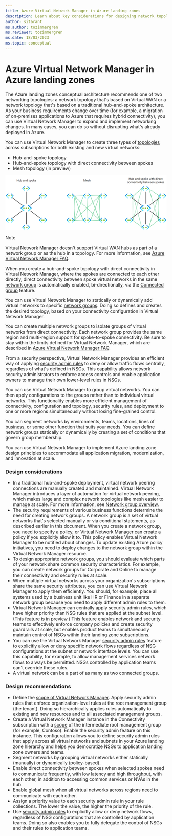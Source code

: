 ```yaml
---
title: Azure Virtual Network Manager in Azure landing zones
description: Learn about key considerations for designing network topologies in Azure with Azure Virtual Network Manager 
author: sitarant
ms.author: tozimmergren
ms.reviewer: tozimmergren
ms.date: 18/03/2023
ms.topic: conceptual
---
```



# Azure Virtual Network Manager in Azure landing zones

The Azure landing zones conceptual architecture recommends one of two networking topologies: a network topology that's based on Virtual WAN or a network topology that's based on a traditional hub-and-spoke architecture. As your business requirements change over time (for example, a migration of on-premises applications to Azure that requires hybrid connectivity), you can use Virtual Network Manager to expand and implement networking changes. In many cases, you can do so without disrupting what's already deployed in Azure.  

You can use Virtual Network Manager to create three types of [topologies](/azure/virtual-network-manager/concept-connectivity-configuration) across subscriptions for both existing and new virtual networks:

- Hub-and-spoke topology
- Hub-and-spoke topology with direct connectivity between spokes
- Mesh topology (in preview)

![Diagram that shows Azure virtual network topologies.](../../_images/azure-best-practices/azure-virtual-network-manager-network-topologies.png)

>[!NOTE]
> Virtual Network Manager doesn't support Virtual WAN hubs as part of a network group or as the hub in a topology. For more information, see [Azure Virtual Network Manager FAQ](/azure/virtual-network-manager/faq).

When you create a hub-and-spoke topology with direct connectivity in Virtual Network Manager, where the spokes are connected to each other directly, direct connectivity between spoke virtual networks in the same [network group](/azure/virtual-network-manager/concept-network-groups) is automatically enabled, bi-directionally, via the [Connected group](/azure/virtual-network-manager/concept-connectivity-configuration#connected-group) feature. 

You can use Virtual Network Manager to statically or dynamically add virtual networks to specific [network groups](/azure/virtual-network-manager/concept-network-groups). Doing so defines and creates the desired topology, based on your connectivity configuration in Virtual Network Manager.

You can create multiple network groups to isolate groups of virtual networks from direct connectivity. Each network group provides the same region and multi-region support for spoke-to-spoke connectivity. Be sure to stay within the limits defined for Virtual Network Manager, which are described in [Azure Virtual Network Manager FAQ](/azure/virtual-network-manager/faq#limits).

From a security perspective, Virtual Network Manager provides an efficient way of applying [security admin rules](/azure/virtual-network-manager/concept-security-admins) to deny or allow traffic flows centrally, regardless of what's defined in NSGs. This capability allows network security administrators to enforce access controls and enable application owners to manage their own lower-level rules in NSGs.

You can use Virtual Network Manager to group virtual networks. You can then apply configurations to the groups rather than to individual virtual networks.
This functionality enables more efficient management of connectivity, configuration and topology, security rules, and deployment to one or more regions simultaneously without losing fine-grained control.

You can segment networks by environments, teams, locations, lines of business, or some other function that suits your needs. You can define network groups statically or dynamically by creating a set of conditions that govern group membership.

You can use Virtual Network Manager to implement Azure landing zone design principles to accommodate all application migration, modernization, and innovation at scale.

### Design considerations

- In a traditional hub-and-spoke deployment, virtual network peering connections are manually created and maintained. Virtual Network Manager introduces a layer of automation for virtual network peering, which makes large and complex network topologies like mesh easier to manage at scale. For more information, see [Network group overview](/azure/virtual-network-manager/concept-network-groups).
- The security requirements of various business functions determine the need for creating network groups. A network group is a set of virtual networks that's selected manually or via conditional statements, as described earlier in this document. When you create a network group, you need to specify a policy, or Virtual Network Manager can create a policy if you explicitly allow it to. This policy enables Virtual Network Manager to be notified about changes. To update existing Azure policy initiatives, you need to deploy changes to the network group within the Virtual Network Manager resource.
- To design appropriate network groups, you should evaluate which parts of your network share common security characteristics. For example, you can create network groups for Corporate and Online to manage their connectivity and security rules at scale.
- When multiple virtual networks across your organization's subscriptions share the same security attributes, you can use Virtual Network Manager to apply them efficiently. You should, for example, place all systems used by a business unit like HR or Finance in a separate network group because you need to apply different admin rules to them.
- Virtual Network Manager can centrally apply security admin rules, which have higher priority than NSG rules that are applied at the subnet level. (This feature is in preview.) This feature enables network and security teams to effectively enforce company policies and create security guardrails at scale, but enables product teams to simultaneously maintain control of NSGs within their landing zone subscriptions.
- You can use the Virtual Network Manager [security admin rules](/azure/virtual-network-manager/concept-security-admins) feature to explicitly allow or deny specific network flows regardless of NSG configurations at the subnet or network interface levels. You can use this capability, for example, to allow management services network flows to always be permitted. NSGs controlled by application teams can't override these rules.
- A virtual network can be a part of as many as two connected groups.

### Design recommendations

- Define the [scope of Virtual Network Manager](/azure/virtual-network-manager/concept-network-manager-scope). Apply security admin rules that enforce organization-level rules at the root management group (the tenant). Doing so hierarchically applies rules automatically to existing and new resources and to all associated management groups.
- Create a Virtual Network Manager instance in the Connectivity subscription with a [scope](/azure/virtual-network-manager/concept-network-manager-scope) of the intermediate root management group (for example, Contoso). Enable the security admin feature on this instance. This configuration allows you to define security admin rules that apply across all virtual networks and subnets in your Azure landing zone hierarchy and helps you democratize NSGs to application landing zone owners and teams.
- Segment networks by grouping virtual networks either statically (manually) or dynamically (policy-based).
- Enable direct connectivity between spokes when selected spokes need to communicate frequently, with low latency and high throughput, with each other, in addition to accessing common services or NVAs in the hub.
- Enable global mesh when all virtual networks across regions need to communicate with each other.  
- Assign a priority value to each security admin rule in your rule collections. The lower the value, the higher the priority of the rule. 
- Use [security admin rules](/azure/virtual-network-manager/concept-security-admins) to explicitly allow or deny network flows, regardless of NSG configurations that are controlled by application teams. Doing so also enables you to fully delegate the control of NSGs and their rules to application teams.
